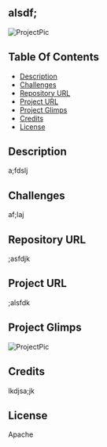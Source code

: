 ## alsdf;

  ![ProjectPic](https://img.shields.io/badge/LICENSE-Apache-blue)

  ## Table Of Contents
  * [Description](#description)
  * [Challenges](#challenges)
  * [Repository URL](#repository-URL)
  * [Project URL](#project-URL)
  * [Project Glimps](#Project-Glimps)
  * [Credits](#credits)
  * [License](#license)
  
  ## Description
  a;fdslj
  ## Challenges
  af;laj
  ## Repository URL
  ;asfdjk
  ## Project URL
  ;alsfdk
  ## Project Glimps

  ![ProjectPic](kddkdk)
  ## Credits
  lkdjsa;jk
  ## License
  Apache 